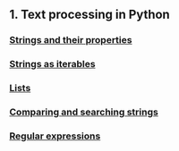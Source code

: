 ## 1. Text processing in Python

### [Strings and their properties](compare-search.md)

### [Strings as iterables](iterables.md)

### [Lists](lists.md)

### [Comparing and searching strings](compare-search.md)

### [Regular expressions](regex.md)
